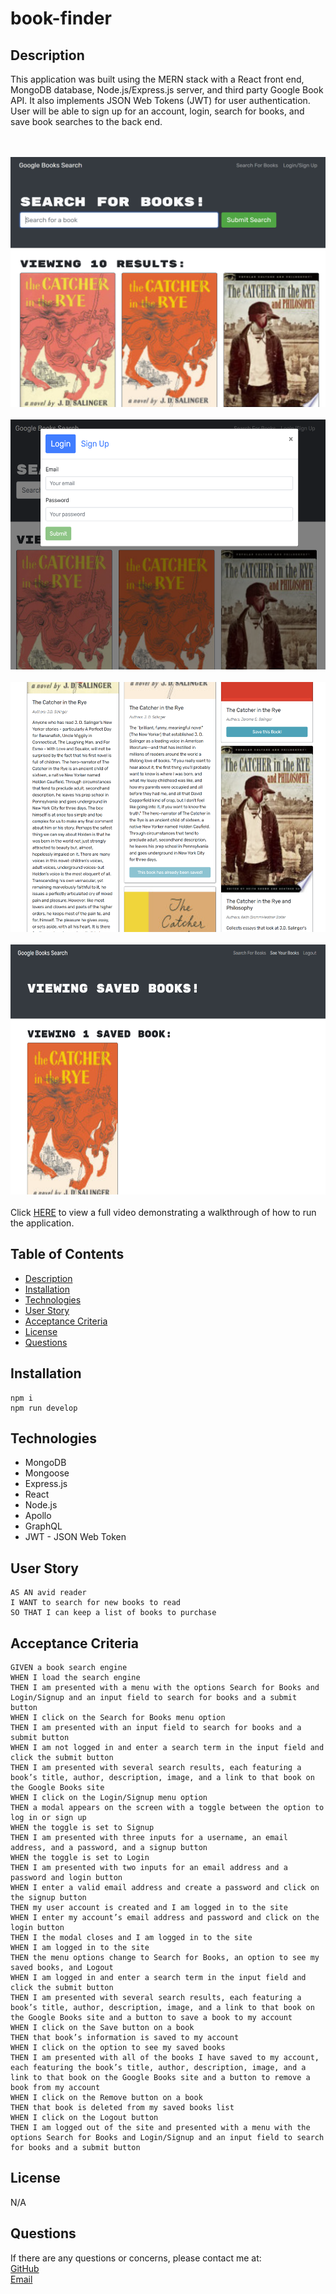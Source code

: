 # book-finder


## Description

This application was built using the MERN stack with a React front end, MongoDB database, Node.js/Express.js server, and third party Google Book API. It also implements JSON Web Tokens (JWT) for user authentication. User will be able to sign up for an account, login, search for books, and save book searches to the back end. 

<br><br>
<img src="./client/public/pic1.png" alt="screeenshot" width="550px" height="400px">
<br><br>
<img src="./client/public/pic2.png" alt="screeenshot" width="550px" height="400px">
<br><br>
<img src="./client/public/pic3.png" alt="screeenshot" width="550px" height="400px">
<br><br>
<img src="./client/public/pic4.png" alt="screeenshot" width="550px" height="400px">
<br><br>
Click [HERE](https://drive.google.com/file/d/1defoxPiyOZAgM3VugRPqkJu-hIMPrhHS/view) to view a full video demonstrating a walkthrough of how to run the application.

    
## Table of Contents
    
- [Description](#description)
- [Installation](#installation)
- [Technologies](#technologies)
- [User Story](#user-story)
- [Acceptance Criteria](#acceptance-criteria)
- [License](#license)
- [Questions](#questions)

## Installation
```
npm i
npm run develop
```

## Technologies
- MongoDB
- Mongoose
- Express.js
- React
- Node.js
- Apollo
- GraphQL
- JWT - JSON Web Token

## User Story
```
AS AN avid reader
I WANT to search for new books to read
SO THAT I can keep a list of books to purchase
```
## Acceptance Criteria
```
GIVEN a book search engine
WHEN I load the search engine
THEN I am presented with a menu with the options Search for Books and Login/Signup and an input field to search for books and a submit button
WHEN I click on the Search for Books menu option
THEN I am presented with an input field to search for books and a submit button
WHEN I am not logged in and enter a search term in the input field and click the submit button
THEN I am presented with several search results, each featuring a book’s title, author, description, image, and a link to that book on the Google Books site
WHEN I click on the Login/Signup menu option
THEN a modal appears on the screen with a toggle between the option to log in or sign up
WHEN the toggle is set to Signup
THEN I am presented with three inputs for a username, an email address, and a password, and a signup button
WHEN the toggle is set to Login
THEN I am presented with two inputs for an email address and a password and login button
WHEN I enter a valid email address and create a password and click on the signup button
THEN my user account is created and I am logged in to the site
WHEN I enter my account’s email address and password and click on the login button
THEN I the modal closes and I am logged in to the site
WHEN I am logged in to the site
THEN the menu options change to Search for Books, an option to see my saved books, and Logout
WHEN I am logged in and enter a search term in the input field and click the submit button
THEN I am presented with several search results, each featuring a book’s title, author, description, image, and a link to that book on the Google Books site and a button to save a book to my account
WHEN I click on the Save button on a book
THEN that book’s information is saved to my account
WHEN I click on the option to see my saved books
THEN I am presented with all of the books I have saved to my account, each featuring the book’s title, author, description, image, and a link to that book on the Google Books site and a button to remove a book from my account
WHEN I click on the Remove button on a book
THEN that book is deleted from my saved books list
WHEN I click on the Logout button
THEN I am logged out of the site and presented with a menu with the options Search for Books and Login/Signup and an input field to search for books and a submit button 
```

## License
N/A

## Questions
If there are any questions or concerns, please contact me at:<br>
[GitHub](https://github.com/khanhpbui)<br>
[Email](mailto:pkkhanhbui@gmail.com)